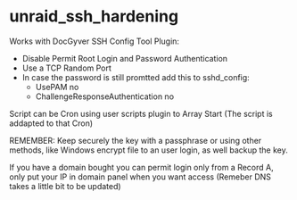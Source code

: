 # unraid_ssh_hardening

Works with DocGyver SSH Config Tool Plugin:

*  Disable Permit Root Login and Password Authentication
*  Use a TCP Random Port
*  In case the password is still promtted add this to sshd_config:
   *  UsePAM no
   *  ChallengeResponseAuthentication no

Script can be Cron using user scripts plugin to Array Start (The script is addapted to that Cron)

REMEMBER: Keep securely the key with a passphrase or using other methods, like Windows encrypt file to an user login, as well backup the key.

If you have a domain bought you can permit login only from a Record A, only put your IP in domain panel when you want access (Remeber DNS takes a little bit to be updated)
